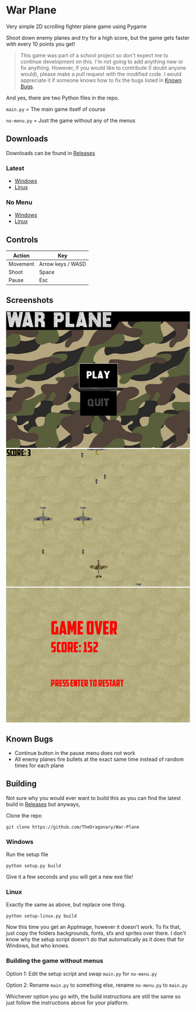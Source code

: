 # War Plane
Very simple 2D scrolling fighter plane game using Pygame

Shoot down enemy planes and try for a high score, but the game gets faster with every 10 points you get!

>This game was part of a school project so don't expect me to continue development on this. I'm not going to add anything new or fix anything. However, if you would like to contribute (I doubt anyone would), please make a pull request with the modified code. I would appreciate it if someone knows how to fix the bugs listed in [Known Bugs](https://github.com/TheDragonary/War-Plane/#known-bugs).

And yes, there are two Python files in the repo.

`main.py` = The main game itself of course

`no-menu.py` = Just the game without any of the menus

## Downloads
Downloads can be found in [Releases](https://github.com/TheDragonary/War-Plane/releases)

### Latest
- [Windows](https://github.com/TheDragonary/War-Plane/releases/latest/download/War-Plane-Windows.zip)
- [Linux](https://github.com/TheDragonary/War-Plane/releases/latest/download/War-Plane-Linux.tar.gz)

### No Menu
- [Windows](https://github.com/TheDragonary/War-Plane/releases/download/v0.1/War-Plane-Windows.zip)
- [Linux](https://github.com/TheDragonary/War-Plane/releases/download/v0.1/War-Plane-Linux.tar.gz)

## Controls

|Action|Key|
|-|-|
|Movement|Arrow keys / WASD|
|Shoot|Space|
|Pause|Esc|

## Screenshots
![](https://github.com/TheDragonary/War-Plane/blob/main/screenshots/1.png)
![](https://github.com/TheDragonary/War-Plane/blob/main/screenshots/2.png)
![](https://github.com/TheDragonary/War-Plane/blob/main/screenshots/3.png)

## Known Bugs
- Continue button in the pause menu does not work
- All enemy planes fire bullets at the exact same time instead of random times for each plane

## Building
Not sure why you would ever want to build this as you can find the latest build in [Releases](https://github.com/TheDragonary/War-Plane/releases) but anyways,

Clone the repo
```
git clone https://github.com/TheDragonary/War-Plane
```
### Windows
Run the setup file
```
python setup.py build
```
Give it a few seconds and you will get a new exe file!

### Linux
Exactly the same as above, but replace one thing.
```
python setup-linux.py build
```
Now this time you get an AppImage, however it doesn't work. To fix that, just copy the folders backgrounds, fonts, sfx and sprites over there. I don't know why the setup script doesn't do that automatically as it does that for Windows, but who knows.

### Building the game without menus
Option 1: Edit the setup script and swap `main.py` for `no-menu.py`

Option 2: Rename `main.py` to something else, rename `no-menu.py` to `main.py`

Whichever option you go with, the build instructions are still the same so just follow the instructions above for your platform.
